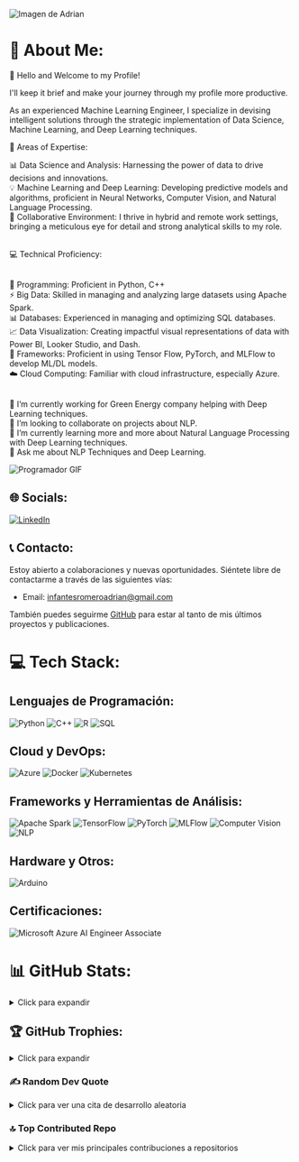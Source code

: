 ![Imagen de Adrian](https://github.com/infantesromeroadrian/infantesromeroadrian/blob/320f6bccf8e0b25f5cd0567cc45c8b040c681317/DALL%C2%B7E%202024-01-06%2016.22.17%20-%20Craft%20a%20LinkedIn%20banner%20with%20the%20dimensions%201536%20x%20396%20pixels%2C%20featuring%20an%20animated%20character%20in%20a%20distinct%203D%20Pixar%20animation%20style%2C%20resembling%20the%20%20(2).png
)


# 💫 About Me:
👋 Hello and Welcome to my Profile! <br>

I'll keep it brief and make your journey through my profile more productive. <br>

As an experienced Machine Learning Engineer, I specialize in devising intelligent solutions through the strategic implementation of Data Science, Machine Learning, and Deep Learning techniques. <br>

🎯 Areas of Expertise: <br>

📊 Data Science and Analysis: Harnessing the power of data to drive decisions and innovations. <br>
💡 Machine Learning and Deep Learning: Developing predictive models and algorithms, proficient in Neural Networks, Computer Vision, and Natural Language Processing. <br>
🤝 Collaborative Environment: I thrive in hybrid and remote work settings, bringing a meticulous eye for detail and strong analytical skills to my role. <br><br>

💻 Technical Proficiency: <br><br>

🐍 Programming: Proficient in Python, C++ <br>
⚡ Big Data: Skilled in managing and analyzing large datasets using Apache Spark. <br>
📊 Databases: Experienced in managing and optimizing SQL databases. <br>
📈 Data Visualization: Creating impactful visual representations of data with Power BI, Looker Studio, and Dash. <br>
🧠 Frameworks: Proficient in using Tensor Flow, PyTorch, and MLFlow to develop ML/DL models. <br>
☁️ Cloud Computing: Familiar with cloud infrastructure, especially Azure. <br>
<br>

🔭 I’m currently working for Green Energy company helping with Deep Learning techniques.<br>👯 I’m looking to collaborate on projects about NLP.<br>🌱 I’m currently learning more and more about Natural Language Processing with Deep Learning techniques.<br>💬 Ask me about NLP Techniques and Deep Learning.

![Programador GIF](https://media.giphy.com/media/qgQUggAC3Pfv687qPC/giphy.gif)

## 🌐 Socials:
[![LinkedIn](https://img.shields.io/badge/LinkedIn-%230077B5.svg?logo=linkedin&logoColor=white)](https://www.linkedin.com/in/adrianinfantes)

## 📞 Contacto:
Estoy abierto a colaboraciones y nuevas oportunidades. Siéntete libre de contactarme a través de las siguientes vías:

- Email: infantesromeroadrian@gmail.com

También puedes seguirme [GitHub](https://github.com/infantesromeroadrian) para estar al tanto de mis últimos proyectos y publicaciones.

# 💻 Tech Stack:
## Lenguajes de Programación:
![Python](https://img.shields.io/badge/python-3670A0?style=for-the-badge&logo=python&logoColor=ffdd54) 
![C++](https://img.shields.io/badge/c++-%2300599C.svg?style=for-the-badge&logo=c%2B%2B&logoColor=white)
![R](https://img.shields.io/badge/r-%23276DC3.svg?style=for-the-badge&logo=r&logoColor=white) 
![SQL](https://img.shields.io/badge/sql-%2307405e.svg?style=for-the-badge&logo=sql&logoColor=white)

## Cloud y DevOps:
![Azure](https://img.shields.io/badge/Azure-%230072C6.svg?style=for-the-badge&logo=microsoft-azure&logoColor=white)
![Docker](https://img.shields.io/badge/docker-%230db7ed.svg?style=for-the-badge&logo=docker&logoColor=white)
![Kubernetes](https://img.shields.io/badge/kubernetes-%23326ce5.svg?style=for-the-badge&logo=kubernetes&logoColor=white)

## Frameworks y Herramientas de Análisis:
![Apache Spark](https://img.shields.io/badge/Apache%20Spark-%23E25A1C.svg?style=for-the-badge&logo=apache-spark&logoColor=white)
![TensorFlow](https://img.shields.io/badge/TensorFlow-%23FF6F00.svg?style=for-the-badge&logo=TensorFlow&logoColor=white)
![PyTorch](https://img.shields.io/badge/PyTorch-%23EE4C2C.svg?style=for-the-badge&logo=PyTorch&logoColor=white) 
![MLFlow](https://img.shields.io/badge/MLFlow-%23E65513.svg?style=for-the-badge&logo=MLFlow&logoColor=white)
![Computer Vision](https://img.shields.io/badge/Computer%20Vision-%23FFBF00.svg?style=for-the-badge&logo=Computer%20Vision&logoColor=black)
![NLP](https://img.shields.io/badge/NLP-%230072C6.svg?style=for-the-badge&logo=NLP&logoColor=white)

## Hardware y Otros:
![Arduino](https://img.shields.io/badge/-Arduino-00979D?style=for-the-badge&logo=Arduino&logoColor=white)

## Certificaciones:
![Microsoft Azure AI Engineer Associate](https://img.shields.io/badge/Microsoft%20Azure%20AI%20Engineer%20Associate-%230072C6.svg?style=for-the-badge&logo=microsoft-azure&logoColor=white)

# 📊 GitHub Stats:

<details>
<summary>Click para expandir</summary>
<p align="center">
  <img width="48%" src="https://github-readme-stats.vercel.app/api?username=infantesromeroadrian&theme=dracula&show_icons=true&count_private=true&hide_title=true" />
  <img width="48%" src="https://github-readme-streak-stats.herokuapp.com/?user=infantesromeroadrian&theme=dracula" />
</p>
<p align="center">
  <img src="https://github-readme-stats.vercel.app/api/top-langs/?username=infantesromeroadrian&theme=dracula&layout=compact&hide_title=true" />
</p>
</details>

## 🏆 GitHub Trophies:

<details>
<summary>Click para expandir</summary>
<p align="center">
  <img src="https://github-profile-trophy.vercel.app/?username=infantesromeroadrian&theme=dracula&no-frame=true&margin-w=25&margin-h=15" />
</p>
</details>

### ✍️ Random Dev Quote
<details>
<summary>Click para ver una cita de desarrollo aleatoria</summary>
<p align="center">
  <img src="https://quotes-github-readme.vercel.app/api?type=horizontal&theme=tokyonight" />
</p>
</details>

### 🔝 Top Contributed Repo
<details>
<summary>Click para ver mis principales contribuciones a repositorios</summary>
<p align="center">
  <img src="https://github-contributor-stats.vercel.app/api?username=infantesromeroadrian&limit=5&theme=dracula&combine_all_yearly_contributions=true" />
</p>
</details>
